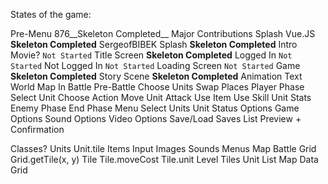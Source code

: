 States of the game:

Pre-Menu 876__Skeleton Completed__
    Major Contributions Splash
        Vue.JS __Skeleton Completed__
    SergeofBIBEK Splash __Skeleton Completed__
    Intro Movie? `Not Started`
Title Screen __Skeleton Completed__
    Logged In `Not Started`
    Not Logged In `Not Started`
Loading Screen `Not Started`
Game __Skeleton Completed__
    Story Scene __Skeleton Completed__
        Animation
        Text
    World Map
    In Battle
        Pre-Battle
            Choose Units
            Swap Places
        Player Phase
            Select Unit
                Choose Action
                    Move Unit
                    Attack
                    Use Item
                    Use Skill
                Unit Stats
        Enemy Phase
        End Phase
Menu
    Select Units
    Unit Status
    Options
        Game Options
        Sound Options
        Video Options
    Save/Load
        Saves List
        Preview + Confirmation


Classes?
Units
    Unit.tile
Items
Input
Images
Sounds
Menus
Map
Battle
Grid
    Grid.getTile(x, y)
Tile
    Tile.moveCost
    Tile.unit
Level
    Tiles
    Unit List
    Map Data
    Grid